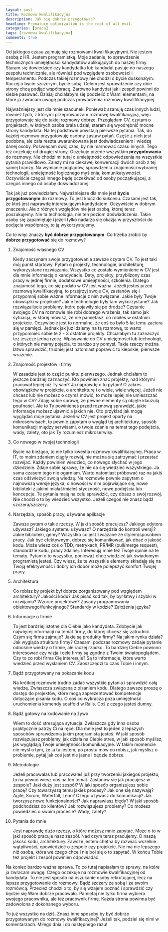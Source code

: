 ```yaml
---
layout: post
title: Rozmowa kwalifikacyjna
description: Jak się dobrze przygotować?
headline: Premature optimization is the root of all evil.
categories: [praca]
tags: [rozmowa kwalifikacyjna]
comments: true
---
```


Od jakiegoś czasu zajmuję się rozmowami kwalifikacyjnymi. Nie jestem osobą z HR. Jestem programistką. Moje zadanie, to sprawdzenie technicznych umiejętności kandydatów aplikujących do naszej firmy. Staram się dowiedzieć czy kandydatka lub kandydat pasuje do naszego zespołu technicznie, ale również pod względem osobowości i temperamentu. Podczas takiej rozmowy nie chodzi o bycie doskonałym. Raczej o bycie szczerym, bycie sobą. Celem jest sprawdzenie czy obie strony chcą podjąć współpracę. Zarówno kandydat jak i zespół powinni do siebie pasować. Dzisiaj chciałabym się podzielić z Wami elementami, na które ja zwracam uwagę podczas prowadzenia rozmowy kwalifikacyjnej.

Najważniejszy jest dla mnie szacunek. Ponieważ szanuję czas innych ludzi, również tych, z którymi przeprowadzam rozmowę kwalifikacyjną, więc przygotowuje się do takiej rozmowy dobrze. Przeglądam CV, czytam o projektach, w których osoba brała udział, staram się wyodrębnić mocne strony kandydata. Na tej podstawie powstają pierwsze pytania. Tak, do każdej rozmowy przygotowuję osobny zastaw pytań. Część z nich jest podobna, ale cała reszta uwarunkowana jest doświadczeniem i wiedzą danej osoby. Poświęcam swój czas, by nie marnować czasu innych. Tego też oczekuję od drugiej strony. Oczekuje przede wszystkim **przygotowania** do rozmowy. Nie chodzi mi tutaj o umiejętność odpowiedzenia na wszystkie pytania prawidłowo. Zależy mi na ciekawej konwersacji dwóch osób z tej samej branży. Na wymianie poglądów, sprawdzeniu znajomości wybranej technologii, umiejętność logicznego myślenia, komunikatywności. Oczywiście czegoś innego będę oczekiwać od osoby początkującej, a czegoś innego od osoby doświadczonej.

Tak jak już powiedziałam. Najważniejsze dla mnie jest **bycie przygotowanym** do rozmowy. To jest klucz do sukcesu. Czasami jest tak, że ktoś jest naprawdę interesującym kandydatem. Oczywiście w dobrym znaczeniu. Ale z różnych względów nie jest osobą, której teraz poszukujemy. Nie ta technologia, nie ten poziom doświadczenia. Takie osoby się zapamiętuje i jeżeli tylko nadarza się okazja w przyszłości do podjęcia współpracy, to ją wykorzystujemy.

Co to więc znaczy **być dobrze przygotowanym**. Co trzeba zrobić by **dobrze przygotować** się do rozmowy?

1. Znajomość własnego CV

    Kiedy zaczynam swoje przygotowania zawsze czytam CV. To jest taki mój punkt startowy. Pytam o projekty, technologie, architekturę, wykorzystane rozwiązania. Wszystko co zostało wymienione w CV jest dla mnie informacją o kandydacie. Daty, projekty, przybliżony czas pracy w jednej firmie, dodatkowe umiejętności, szkolenia. Dlatego znajomość tego, co się podało w CV jest ważna. Jeżeli jesteś przed rozmową kwalifikacyjną, to przejrzyj swoje CV, zastanów się i przypomnij sobie ważne informacje z nim związane. Jakie były Twoje obowiązki w projekcie? Jakie technologie były tam wykorzystane? Jak rozwiązaliście problemy, które pojawiły się po drodze? Czytanie swojego CV na rozmowie nie robi dobrego wrażenia, tak samo jak sytuacja, w której mówisz, że nie pamiętasz, co robiłeś w ostatnim projekcie. Oczywiście jest to normalne, że coś co było 5 lat temu zaciera się w pamięci. Jednak jak już idziemy na tą rozmowę, to warto przypomnieć sobie te 2 - 3 ostatnie projekty. Chciałabym tu zaznaczyć też jeszcze jedną rzecz. Wpisywanie do CV umiejętności lub technologii, o których nie mamy pojęcia, to bardzo zły pomysł. Takie rzeczy można łatwo sprawdzić, trudniej jest natomiast poprawić to kiepskie, pierwsze wrażenie.

2. Znajomość projektów i firmy

    W zasadzie jest to część punktu pierwszego. Jednak chciałam to jeszcze bardziej zaznaczyć. Kto powinien znać projekty, nad którymi pracował lepiej niż Ty sam? Ja naprawdę o to pytam! O zakres obowiązków w projekcie, o architekturę i o wiele, wiele więcej. Jeżeli nie chcesz lub nie możesz o czymś mówić, to może lepiej nie umieszczać tego w CV? Zdaję sobie sprawę, że pewne elementy są objęte klauzulą poufności. Ale to Ty powinieneś przed rozmową sprawdzić, jakie informacje możesz ujawnić a jakich nie. Oto przykład jak mogą wyglądać moje pytania: Jeżeli w CV jest projekt oparty na mikroserwisach, to pewnie zapytam o wygląd tej architektury, sposób komunikacji między serwisami, o twoje zdanie na temat tego podejścia, wady, zalety, oto jak Ty rozumiesz mikroserwisy.

3. Co nowego w twojej technologii

    Bycie na bieżąco, to nie tylko kwestia rozmowy kwalifikacyjnej. Praca w IT, to moim zdaniem ciągły rozwój, nie można się zatrzymać i przestać rozwijać. Każdy powinien wiedzieć, co nowego słychać w jego dziedzinie. Zdaje sobie sprawę, że nie da się wiedzieć wszystkiego. Ja sama czasem tego nie ogarniam. Warto natomiast próbować raz na jakiś czas odświeżyć swoją wiedzę. Na rozmowie pewnie zapytam o najnowszą wersje języka, o nowości w nim pojawiające się, nowe biblioteki z jakimi miałaś/miałeś styczność, nowe podejścia lub koncepcje. Te pytania mają na celu sprawdzić, czy dbasz o swój rozwój. Nie chodzi o to by wiedzieć wszystko. Jeżeli czegoś nie znasz bądź szczera/szczery.

4. Narzędzia, sposób pracy, używane aplikacje

    Zawsze pytam o takie rzeczy. W jaki sposób pracujesz? Jakiego edytora używasz? Jakiego systemu używasz? O narzędzia do kontroli wersji? Jakie biblioteki, gemy? Wszystko co jest związane ze stylem/sposobem pracy. Jak być efektywnym, dobrze się komunikować, jak dbać o jakość kodu. Może wiesz coś o TDD, metrykach, PR/MR (pull/merge request), standardzie kodu, pracy zdalnej. Interesują mnie też Twoje opinie na te tematy. Pytam o to wszystko, ponieważ chcę wiedzieć jak świadomym programistą jesteś. Czy wiesz, że te wszystkie elementy składają się na Twoją efektywność i dobry ich dobór może polepszyć komfort Twojej pracy.

5. Architektura

    Co robisz by projekt był dobrze zorganizowany pod względem architektury? Jakości kodu? Jak pisać kod tak, by był łatwy i szybki w rozwijaniu? Wzorce projektowe? Zasady programowania obiektowego/funkcyjnego? Standardy w kodzie? Założenia języka?

6. Informacje o firmie

    To jest bardziej istotne dla Ciebie jako kandydata. Zdobycie jak najwięcej informacji na temat firmy, do której chcesz się zatrudnić. Czym się firma zajmuje? Jakie są produkty firmy? Na jakim rynku działa? Jak wygląda struktura firmy? Czasami podczas rozmowy zadaje pytanie odnośnie wiedzy o firmie, ale raczej rzadko. To bardziej Ciebie powinno interesować czy wizja i cele firmy są zgodne z Twoim światopoglądem. Czy to co robi firma Cię interesuje? Są to informacje, które warto wiedzieć przed wysłaniem CV. Zaoszczędzi to czas Tobie i innym.

7. Bądź przygotowany na pokazanie kodu

    Na krótkiej rozmowie trudno zadać wszystkie pytania i sprawdzić całą wiedzę. Zwłaszcza związaną z pisaniem kodu. Dlatego zawsze proszę o dostęp do projektów, które mogą zaprezentować kompetencje dotyczące pisania kodu. O coś co wykracza poza umiejętność uruchomienia komendy scaffold w Rails. Coś z czego jesteś dumny.

8. Bądź gotowy na kodowanie na żywo

    Wiem to dość stresująca sytuacja. Zwłaszcza gdy inna osoba praktycznie patrzy Ci na ręce. Dla mnie jest to jeden z lepszych sposobów sprawdzenia jakim programistą jesteś. W jaki sposób rozwiązujesz problemy, jak działa na Ciebie stres, w jaki sposób myślisz, jak wyglądają Twoje umiejętności komunikacyjne. W takim momencie nie myśl o tym, że ja tu jestem, po prostu mów co robisz, jak myślisz o problemie, pytaj jak coś jest nie jasne i będzie dobrze.

9. Metodologie

    Jeżeli pracowałaś lub pracowałeś już przy tworzeniu jakiegoś projektu, to na pewno wiesz coś na ten temat. Zastanów się jak pracujesz w zespole? Jaki duży jest zespół? W jaki sposób organizujesz sobie pracę? Czy towarzyszą temu jakieś procesy? Jak one się nazywają? Agile, Scrum, Waterfall, Lean? Czego używasz do komunikacji? Jak tworzysz nowe funkcjonalności? Jak naprawiasz błędy? W jaki sposób podchodzisz do klientów? Jak rozwiązujesz problemy? Co możesz powiedzieć o swoim procesie? Wady, zalety?

10. Pytania do mnie

    Jest naprawdę dużo rzeczy, o które możesz mnie zapytać. Może o to w jaki sposób pracuje nasz zespół. Nad czym teraz pracujemy. O naszą jakość kodu, architekturę. Zawsze jestem chętna by rozwiać wszelkie wątpliwości, opowiedzieć o zespole czy projekcie. Nie ma nic lepszego niż osoba, która we czego chce i nie boi się o to zapytać. W końcu Tobie też projekt i zespół powinien odpowiadać.

Na koniec bardzo ważna sprawa. To co tutaj napisałam to sprawy, na które ja zwracam uwagę. Czego oczekuje na rozmowie kwalifikacyjnej od kandydata. To nie jest sposób na oszukanie osoby rekrutującej, lecz na lepsze przygotowanie do rozmowy. Bądź szczery ze sobą i ze swoim rozmówcą. Przecież chodzi o to, by się wzajem poznać i sprawdzić czy będzie się Wam dobrze pracowało. Pamiętaj nie tylko firma wybiera swojego pracownika, ale też pracownik firmę. Każda strona powinna być zadowolona z dokonanego wyboru.

To już wszystko na dziś. Znasz inne sposoby by być dobrze przygotowanym do rozmowy kwalifikacyjnej? Jeżeli tak, podziel się nimi w komentarzach. Miłego dnia i do następnego razu!
